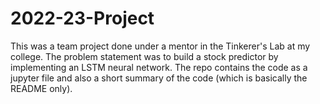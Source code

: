 # 2022-23-Project
This was a team project done under a mentor in the Tinkerer's Lab at my college. The problem statement was to build a stock predictor by implementing an LSTM neural network.
The repo contains the code as a jupyter file and also a short summary of the code (which is basically the README only).
